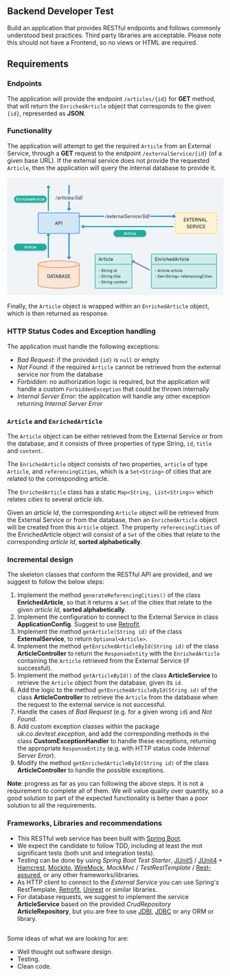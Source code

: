 ## Backend Developer Test
Build an application that provides RESTful endpoints and follows commonly understood best practices. Third party libraries are acceptable. Please note this should not have a Frontend, so no views or HTML are required.

## Requirements
### Endpoints
The application will provide the endpoint `/articles/{id}` for **GET** method, that will return the `EnrichedArticle` object that corresponds to the given `{id}`, represented as **JSON**.

### Functionality
The application will attempt to get the required `Article` from an External Service, through a **GET** request to the endpoint `/externalService/{id}` (of a given base URL). If the external service does not provide the requested `Article`, then the application will query the internal database to provide it.

![](./resources/api_design_diagram.png)

Finally, the `Article` object is wrapped within an `EnrichedArticle` object, which is then returned as response.

### HTTP Status Codes and Exception handling
The application must handle the following exceptions:
- *Bad Request*: if the provided `{id}` is `null` or empty
- *Not Found*: if the required `Article` cannot be retrieved from the external service nor from the database
- *Forbidden*: no authorization logic is required, but the application will handle a custom `ForbiddenException` that could be thrown internally
- *Internal Server Error*: the application will handle any other exception returning *Internal Server Error*

### `Article` and `EnrichedArticle`
The `Article` object can be either retrieved from the External Service or from the database, and it consists of three properties of type String, `id`, `title` and `content`.

The `EnrichedArticle` object consists of two properties, `article` of type `Article`, and `referencingCities`, which is a `Set<String>` of cities that are related to the corresponding article.

The `EnrichedArticle` class has a static `Map<String, List<String>>` which relates *cities* to several *article Ids*.

Given an *article Id*, the corresponding `Article` object will be retrieved from the External Service or from the database, then an `EnrichedArticle` object will be created from this `Article` object. The property `referencingCities` of the EnrichedArticle object will consist of a `Set` of the cities that relate to the corresponding *article Id*, **sorted alphabetically**.

### Incremental design
The skeleton classes that conform the RESTful API are provided, and we suggest to follow the below steps:
1. Implement the method `generateReferencingCities()` of the class **EnrichedArticle**, so that it returns a `Set` of the cities that relate to the given *article Id*, **sorted alphabetically**.
2. Implement the configuration to connect to the External Service in class **ApplicationConfig**. Suggest to use [Retrofit](https://square.github.io/retrofit/).
3. Implement the method `getArticle(String id)` of the class **ExternalService**, to return `Optional<Article>`.
4. Implement the method `getEnrichedArticleById(String id)` of the class **ArticleController** to return the `ResponseEntity` with the `EnrichedArticle` containing the `Article` retrieved from the External Service (if successful).
5. Implement the method `getArticleById()` of the class **ArticleService** to retrieve the `Article` object from the database, given its `id`.
6. Add the logic to the method `getEnrichedArticleById(String id)` of the class **ArticleController** to retrieve the `Article` from the database when the request to the external service is not successful.
7. Handle the cases of *Bad Request* (e.g. for a given wrong `id`) and *Not Found*.
8. Add custom exception classes within the package *uk.co.devtest.exception*, and add the corresponding methods in the class **CustomExceptionHandler** to handle these exceptions, returning the appropriate `ResponseEntity` (e.g. with HTTP status code *Internal Server Error*).
9. Modify the method `getEnrichedArticleById(String id)` of the class **ArticleController** to handle the possible exceptions.

**Note**: progress as far as you can following the above steps. It is not a requirement to complete all of them. We will value quality over quantity, so a good solution to part of the expected functionality is better than a poor solution to all the requirements.

### Frameworks, Libraries and recommendations
- This RESTful web service has been built with [Spring Boot](https://spring.io/projects/spring-boot).
- We expect the candidate to follow TDD, including at least the mot significant tests (both unit and integration tests).
- Testing can be done by using *Spring Boot Test Starter*, [JUnit5](https://junit.org/junit5/) /  [JUnit4](https://junit.org/junit4/) + [Hamcrest](http://hamcrest.org/), [Mockito](https://site.mockito.org/), [WireMock](http://wiremock.org/), *MockMvc* / *TestRestTemplate* / [Rest-assured](https://github.com/rest-assured/rest-assured), or any other frameworks/libraries.
- As HTTP client to connect to the *External Service* you can use Spring's RestTemplate, [Retrofit](https://square.github.io/retrofit/), [Unirest](http://unirest.io/) or similar libraries.
- For database requests, we suggest to implement the service **ArticleService** based on the provided *CrudRepository* **ArticleRepository**, but you are free to use [JDBI](http://jdbi.org/), [JDBC](https://docs.oracle.com/javase/tutorial/jdbc/basics/index.html) or any ORM or library.

##
Some ideas of what we are looking for are:
- Well thought out software design.
- Testing.
- Clean code.
##
